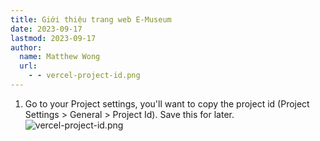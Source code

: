 ```yaml
---
title: Giới thiệu trang web E-Museum
date: 2023-09-17
lastmod: 2023-09-17
author:
  name: Matthew Wong
  url:
    - - vercel-project-id.png
---
```


1. Go to your Project settings, you'll want to copy the project id (Project Settings > General > Project Id). Save this for later.
   ![vercel-project-id.png](attachments/vercel-project-id.png)